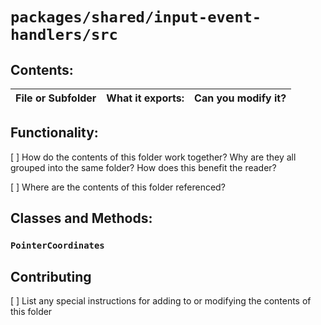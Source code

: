 # `packages/shared/input-event-handlers/src`

## Contents:

| File or Subfolder | What it exports: | Can you modify it? |
| ----------------- | ---------------- | ------------------ |

## Functionality:

[ ] How do the contents of this folder work together? Why are they all grouped into the same folder? How does this benefit the reader?

[ ] Where are the contents of this folder referenced?

## Classes and Methods:

### `PointerCoordinates`

## Contributing

[ ] List any special instructions for adding to or modifying the contents of this folder
